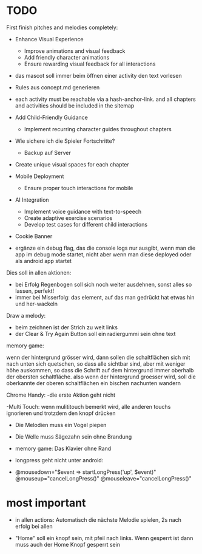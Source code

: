 TODO
====

First finish pitches and melodies completely:

- Enhance Visual Experience
    - Improve animations and visual feedback
    - Add friendly character animations
    - Ensure rewarding visual feedback for all interactions

- das mascot soll immer beim öffnen einer activity den text vorlesen

- Rules aus concept.md generieren

- each activity must be reachable via a hash-anchor-link. and all chapters and activities should be included in the sitemap

- Add Child-Friendly Guidance
    - Implement recurring character guides throughout chapters

- Wie sichere ich die Spieler Fortschritte? 
    - Backup auf Server

- Create unique visual spaces for each chapter

- Mobile Deployment
    - Ensure proper touch interactions for mobile
- AI Integration
    - Implement voice guidance with text-to-speech
    - Create adaptive exercise scenarios
    - Develop test cases for different child interactions

- Cookie Banner


- ergänze ein debug flag, das die console logs nur ausgibt, wenn man die app  im debug mode startet, nicht aber wenn man diese deployed oder als android app startet


Dies soll in allen aktionen:
- bei Erfolg Regenbogen soll sich noch weiter ausdehnen, sonst alles so lassen, perfekt!
- immer bei Misserfolg: das element, auf das man gedrückt hat etwas hin und her-wackeln

Draw a melody:
- beim zeichnen ist der Strich zu weit links
- der Clear & Try Again Button soll ein radiergummi sein ohne text

memory game: 




wenn der hintergrund grösser wird, dann sollen die schaltflächen sich mit nach unten sich quetschen, so dass alle sichtbar sind, aber mit weniger höhe auskommen, so dass die Schrift auf dem hintergrund immer oberhalb der obersten schaltfläche. also wenn der hintergrund groesser wird, soll die oberkannte der oberen schaltflächen ein bischen nachunten wandern


Chrome Handy: 
-die erste Aktion geht nicht


-Multi Touch: wenn mulititouch bemerkt wird, alle anderen touchs ignorieren und trotzdem den knopf drücken

- Die Melodien muss ein Vogel piepen
- Die Welle muss Sägezahn sein ohne Brandung 

- memory game: Das Klavier ohne Rand

- longpress geht nicht unter android:
 - @mousedown="$event => startLongPress('up', $event)" @mouseup="cancelLongPress()" @mouseleave="cancelLongPress()"

# most important
- in allen actions: Automatisch die nächste Melodie spielen, 2s nach erfolg bei allen 

- "Home" soll ein knopf sein, mit pfeil nach links. Wenn gesperrt ist dann muss auch der Home Knopf gesperrt sein 

